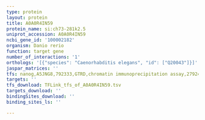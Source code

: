 ```yaml
---
type: protein
layout: protein
title: A0A0R4IN59
protein_name: si:ch73-281k2.5
uniprot_accession: A0A0R4IN59
ncbi_gene_id: '100002182'
organism: Danio rerio
function: target gene
number_of_interactions: '1'
orthologs: '[{"species": "Caenorhabditis elegans", "id": ["Q20043"]}]'
jaspar_matrices: ''
tfs: nanog,A5JNG8,792333,GTRD,chromatin immunoprecipitation assay,27924024%5Buid%5D,No
targets: ''
tfs_download: TFLink_tfs_of_A0A0R4IN59.tsv
targets_download: ''
bindingSites_download: ''
binding_sites_ls: ''

---
```

